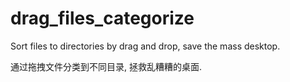 # drag_files_categorize

Sort files to directories by drag and drop, save the mass desktop. 

通过拖拽文件分类到不同目录, 拯救乱糟糟的桌面.
